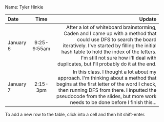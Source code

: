 Name: Tyler Hinkie

| Date      |    Time     |                                                                                                                                                                                                                                                                                                Update |
|:----------|:-----------:|------------------------------------------------------------------------------------------------------------------------------------------------------------------------------------------------------------------------------------------------------------------------------------------------------:|
| January 6 | 9:25-9:55am | After a lot of whiteboard brainstorming, Caden and I came up with a method that could use DFS to search the board iteratively. I've started by filling the initial hash table to hold the index of the letters. I'm still not sure how i'll deal with duplicates, but I'll probably do it at the end. |
| January 7 |  2:15-3pm   |                                     In this class. I thought a lot about my approach. I'm thinking about a method that begins at the first letter of the word I check, then running DFS from there. I inputted the pseudocode from the slides, but more work needs to be done before I finish this... |


To add a new row to the table, click into a cell and then hit shift-enter.